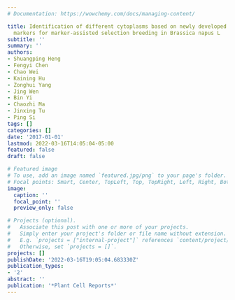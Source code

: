 ```yaml
---
# Documentation: https://wowchemy.com/docs/managing-content/

title: Identification of different cytoplasms based on newly developed mitotype-specific
  markers for marker-assisted selection breeding in Brassica napus L
subtitle: ''
summary: ''
authors:
- Shuangping Heng
- Fengyi Chen
- Chao Wei
- Kaining Hu
- Zonghui Yang
- Jing Wen
- Bin Yi
- Chaozhi Ma
- Jinxing Tu
- Ping Si
tags: []
categories: []
date: '2017-01-01'
lastmod: 2022-03-16T14:05:04-05:00
featured: false
draft: false

# Featured image
# To use, add an image named `featured.jpg/png` to your page's folder.
# Focal points: Smart, Center, TopLeft, Top, TopRight, Left, Right, BottomLeft, Bottom, BottomRight.
image:
  caption: ''
  focal_point: ''
  preview_only: false

# Projects (optional).
#   Associate this post with one or more of your projects.
#   Simply enter your project's folder or file name without extension.
#   E.g. `projects = ["internal-project"]` references `content/project/deep-learning/index.md`.
#   Otherwise, set `projects = []`.
projects: []
publishDate: '2022-03-16T19:05:04.683330Z'
publication_types:
- '2'
abstract: ''
publication: '*Plant Cell Reports*'
---
```

